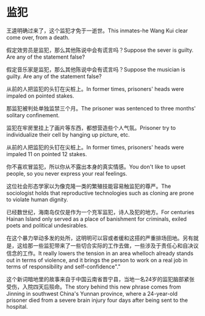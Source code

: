 # 监犯

<p><span class="chinese">王逵明确过来了，这个监犯才免于一逝世。</span><span class="english">This inmates-he Wang Kui clear come over, from a death.</span></p>

<p><span class="chinese">假定效劳员是监犯，那么其他陈说中会有谎言吗？</span><span class="english">Suppose the sever is guilty. Are any of the statement false?</span></p>

<p><span class="chinese">假定音乐家是监犯，那么其他陈说中会有谎言吗？</span><span class="english">Suppose the musician is guilty. Are any of the statement false?</span></p>

<p><span class="chinese">从前的人把监犯的头钉在尖桩上。</span><span class="english">In former times, prisoners' heads were impaled on pointed stakes.</span></p>

<p><span class="chinese">那监犯被判处单独监禁三个月。</span><span class="english">The prisoner was sentenced to three months' solitary confinement.</span></p>

<p><span class="chinese">监犯在牢房里挂上了画片等东西，都想营造些个人气氛。</span><span class="english">Prisoner try to individualize their cell by hanging up picture, etc.</span></p>

<p><span class="chinese">从前的人把监犯的头钉在尖桩上。</span><span class="english">In former times, prisoners' heads were impaled 11 on pointed 12 stakes.</span></p>

<p><span class="chinese">你不喜欢冒监犯，所以你从不露出本身的真实情感。</span><span class="english">You don't like to upset people, so you never express your real feelings.</span></p>

<p><span class="chinese">这位社会形态学家以为像克隆一类的繁殖技能容易触监犯的尊严。</span><span class="english">The sociologist holds that reproductive technologies such as cloning are prone to violate human dignity.</span></p>

<p><span class="chinese">已经数世纪，海南岛仅仅是作为一个充军监犯，诗人及犯的地方。</span><span class="english">For centuries Hainan Island only served as a place of banishment for criminals, exiled poets and political undesirables.</span></p>

<p><span class="chinese">在这个暴力举动多发的处所，这明明可以容或者缓和这搭的严重排场田地。另有就是，这给那一些监犯带来了一些切合实际的工作去做，一些涉及于责任心和自决议信念的工作。</span><span class="english">It really lowers the tension in an area whelloch already stands out in terms of violence, and it brings the person to work on a real job in terms of responsibility and self-confidence"."</span></p>

<p><span class="chinese">这个新词暗地里的故事来自于中国云南省晋宁县，当地一名24岁的监犯脑部紧张受伤，入院四天后殒命。</span><span class="english">The story behind this new phrase comes from Jinning in southwest China's Yunnan province, where a 24-year-old prisoner died from a severe brain injury four days after being sent to the hospital.</span></p>

